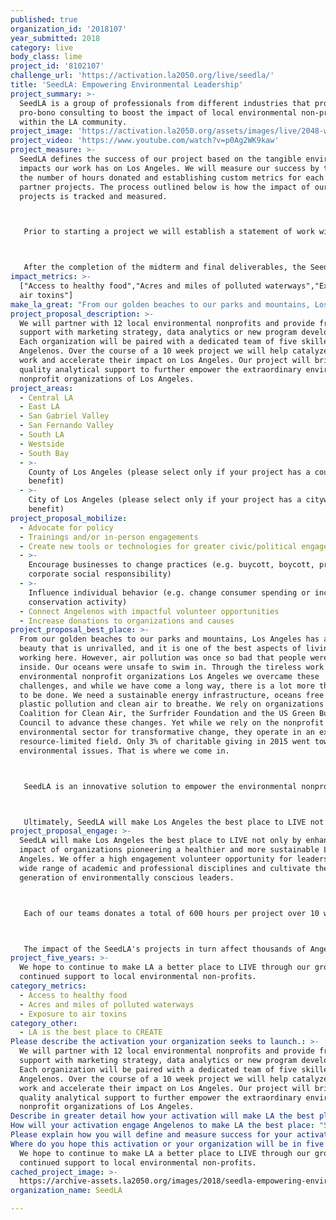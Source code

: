 ```yaml
---
published: true
organization_id: '2018107'
year_submitted: 2018
category: live
body_class: lime
project_id: '8102107'
challenge_url: 'https://activation.la2050.org/live/seedla/'
title: 'SeedLA: Empowering Environmental Leadership'
project_summary: >-
  SeedLA is a group of professionals from different industries that provide
  pro-bono consulting to boost the impact of local environmental non-profits
  within the LA community.
project_image: 'https://activation.la2050.org/assets/images/live/2048-wide/seedla.jpg'
project_video: 'https://www.youtube.com/watch?v=p0Ag2WK9kaw'
project_measure: >-
  SeedLA defines the success of our project based on the tangible environmental
  impacts our work has on Los Angeles. We will measure our success by tracking
  the number of hours donated and establishing custom metrics for each of our 12
  partner projects. The process outlined below is how the impact of our partner
  projects is tracked and measured.



   Prior to starting a project we will establish a statement of work with our partners outlining their expectations and goals. Each project manager is responsible for tracking the week to week progress towards these goal. An experienced senior advisor is dedicated to each team to provide advice and oversee quality control.



   After the completion of the midterm and final deliverables, the SeedLA chapter president will check in with each partner to ensure projects are on track and exceeding expectations. Once the project has ended the president will follow up 4-6 months later to determine the tangible impact resulting from the project. This is how we ultimately define the success of our project. At SeedLA we serve to make an impact, not a report.
impact_metrics: >-
  ["Access to healthy food","Acres and miles of polluted waterways","Exposure to
  air toxins"]
make_la_great: "From our golden beaches to our parks and mountains, Los Angeles has a natural beauty that is unrivalled, and it is one of the best aspects of living and working here. However, air pollution was once so bad that people were forced inside. Our oceans were unsafe to swim in. Through the tireless work of environmental nonprofit organizations Los Angeles we overcame these challenges, and while we have come a long way, there is a lot more that needs to be done. We need a sustainable energy infrastructure, oceans free of plastic pollution and clean air to breathe. We rely on organizations like the Coalition for Clean Air, the Surfrider Foundation and the US Green Building Council to advance these changes. Yet while we rely on the nonprofit environmental sector for transformative change, they operate in an extremely resource-limited field. Only 3% of charitable giving in 2015 went towards environmental issues. That is where we come in.\r\n\r\n\r\n\r\n SeedLA is an innovative solution to empower the environmental nonprofits working towards a healthier more sustainable Los Angeles. We started from the realization that there is a large untapped resource in LA — our very own Angelenos. Our city is home to many highly skilled, motivated and sustainably minded people who want to make a positive impact. By recruiting LA’s brightest young minds we facilitate their ability for real, tangible impacts accelerating the work of environmental nonprofits. We build and train project teams specifically tailored to needs of a particular organization and help them work solve critical issues. Whether it be air quality, water pollution public transportation or energy efficiency, we provide free skilled resources to tackle the major issues facing LA by working with the most influential organizations in Los Angeles.\r\n\r\n\r\n\r\n Ultimately, SeedLA will make Los Angeles the best place to LIVE not only by enhancing the impact of organizations already pioneering a healthier and more sustainable Los Angeles, but also by fostering the next generation of environmental leaders."
project_proposal_description: >-
  We will partner with 12 local environmental nonprofits and provide free
  support with marketing strategy, data analytics or new program development.
  Each organization will be paired with a dedicated team of five skilled
  Angelenos. Over the course of a 10 week project we will help catalyze their
  work and accelerate their impact on Los Angeles. Our project will bring high
  quality analytical support to further empower the extraordinary environmental
  nonprofit organizations of Los Angeles.
project_areas:
  - Central LA
  - East LA
  - San Gabriel Valley
  - San Fernando Valley
  - South LA
  - Westside
  - South Bay
  - >-
    County of Los Angeles (please select only if your project has a countywide
    benefit)
  - >-
    City of Los Angeles (please select only if your project has a citywide
    benefit)
project_proposal_mobilize:
  - Advocate for policy
  - Trainings and/or in-person engagements
  - Create new tools or technologies for greater civic/political engagement
  - >-
    Encourage businesses to change practices (e.g. buycott, boycott, promote
    corporate social responsibility)
  - >-
    Influence individual behavior (e.g. change consumer spending or increase
    conservation activity)
  - Connect Angelenos with impactful volunteer opportunities
  - Increase donations to organizations and causes
project_proposal_best_place: >-
  From our golden beaches to our parks and mountains, Los Angeles has a natural
  beauty that is unrivalled, and it is one of the best aspects of living and
  working here. However, air pollution was once so bad that people were forced
  inside. Our oceans were unsafe to swim in. Through the tireless work of
  environmental nonprofit organizations Los Angeles we overcame these
  challenges, and while we have come a long way, there is a lot more that needs
  to be done. We need a sustainable energy infrastructure, oceans free of
  plastic pollution and clean air to breathe. We rely on organizations like the
  Coalition for Clean Air, the Surfrider Foundation and the US Green Building
  Council to advance these changes. Yet while we rely on the nonprofit
  environmental sector for transformative change, they operate in an extremely
  resource-limited field. Only 3% of charitable giving in 2015 went towards
  environmental issues. That is where we come in.



   SeedLA is an innovative solution to empower the environmental nonprofits working towards a healthier more sustainable Los Angeles. We started from the realization that there is a large untapped resource in LA — our very own Angelenos. Our city is home to many highly skilled, motivated and sustainably minded people who want to make a positive impact. By recruiting LA’s brightest young minds we facilitate their ability for real, tangible impacts accelerating the work of environmental nonprofits. We build and train project teams specifically tailored to needs of a particular organization and help them work solve critical issues. Whether it be air quality, water pollution public transportation or energy efficiency, we provide free skilled resources to tackle the major issues facing LA by working with the most influential organizations in Los Angeles.



   Ultimately, SeedLA will make Los Angeles the best place to LIVE not only by enhancing the impact of organizations already pioneering a healthier and more sustainable Los Angeles, but also by fostering the next generation of environmental leaders.
project_proposal_engage: >-
  SeedLA will make Los Angeles the best place to LIVE not only by enhancing the
  impact of organizations pioneering a healthier and more sustainable Los
  Angeles. We offer a high engagement volunteer opportunity for leaders from a
  wide range of academic and professional disciplines and cultivate the next
  generation of environmentally conscious leaders.



   Each of our teams donates a total of 600 hours per project over 10 weeks. Our proposal will directly support the advancement of numerous LIVE metrics and will be spread over 12 different nonprofits partners. We believe that LA can become a model of sustainability and health by 2050, and we want to be a part of it.



   The impact of the SeedLA's projects in turn affect thousands of Angelenos through the improved programs offered by environmental non-profits we work with. For example, a recent project from Fall 2017 was with Food Forward. Food Forward engages thousands of volunteers each year to collect food that otherwise would have been wasted, and redistribute to communities of need within Los Angeles. SeedLA's project supported Food Forward with their marketing strategy to improve the processes by which they engage their stakeholders, which in turn will lead to increased volunteer hours and donations.
project_five_years: >-
  We hope to continue to make LA a better place to LIVE through our growth and
  continued support to local environmental non-profits.
category_metrics:
  - Access to healthy food
  - Acres and miles of polluted waterways
  - Exposure to air toxins
category_other:
  - LA is the best place to CREATE
Please describe the activation your organization seeks to launch.: >-
  We will partner with 12 local environmental nonprofits and provide free
  support with marketing strategy, data analytics or new program development.
  Each organization will be paired with a dedicated team of five skilled
  Angelenos. Over the course of a 10 week project we will help catalyze their
  work and accelerate their impact on Los Angeles. Our project will bring high
  quality analytical support to further empower the extraordinary environmental
  nonprofit organizations of Los Angeles.
Describe in greater detail how your activation will make LA the best place?: "From our golden beaches to our parks and mountains, Los Angeles has a natural beauty that is unrivalled, and it is one of the best aspects of living and working here.  However, air pollution was once so bad that people were forced inside. Our oceans were unsafe to swim in. Through the tireless work of environmental nonprofit organizations Los Angeles we overcame these challenges, and while we have come a long way, there is a lot more that needs to be done. We need a sustainable energy infrastructure, oceans free of plastic pollution and clean air to breathe. We rely on organizations like the Coalition for Clean Air, the Surfrider Foundation and the US Green Building Council to advance these changes. Yet while we rely on the nonprofit environmental sector for transformative change, they operate in an extremely resource-limited field. Only 3% of charitable giving in 2015 went towards environmental issues. That is where we come in.\r\n\r\nSeedLA is an innovative solution to empower the environmental nonprofits working towards a healthier more sustainable Los Angeles. We started from the realization that there is a large untapped resource in LA — our very own Angelenos. Our city is home to many highly skilled, motivated and sustainably minded people who want to make a positive impact. By recruiting LA’s brightest young minds we facilitate their ability for real, tangible impacts accelerating the work of environmental nonprofits. We build and train project teams specifically tailored to needs of a particular organization and help them work solve critical issues. Whether it be air quality, water pollution public transportation or energy efficiency, we provide free skilled resources to tackle the major issues facing LA by working with the most influential organizations in Los Angeles.\r\n\r\nUltimately, SeedLA will make Los Angeles the best place to LIVE not only by enhancing the impact of organizations already pioneering a healthier and more sustainable Los Angeles, but also by fostering the next generation of environmental leaders.\r\n"
How will your activation engage Angelenos to make LA the best place: "SeedLA will make Los Angeles the best place to LIVE not only by enhancing the impact of organizations pioneering a healthier and more sustainable Los Angeles. We offer a high engagement volunteer opportunity for leaders from a wide range of academic and professional disciplines and cultivate the next generation of environmentally conscious leaders.\r\n \r\nEach of our teams donates a total of 600 hours per project over 10 weeks. Our proposal will directly support the advancement of numerous LIVE metrics and will be spread over 12 different nonprofits partners. We believe that LA can become a model of sustainability and health by 2050, and we want to be a part of it.\r\n\r\nThe impact of the SeedLA's projects in turn affect thousands of Angelenos through the improved programs offered by environmental non-profits we work with. For example, a recent project from Fall 2017 was with Food Forward. Food Forward engages thousands of volunteers each year to collect food that otherwise would have been wasted, and redistribute to communities of need within Los Angeles. SeedLA's project supported Food Forward with their marketing strategy to improve the processes by which they engage their stakeholders, which in turn will lead to increased volunteer hours and donations."
Please explain how you will define and measure success for your activation.: "SeedLA defines the success of our project based on the tangible environmental impacts our work has on Los Angeles. We will measure our success by tracking the number of hours donated and establishing custom metrics for each of our 12 partner projects. The process outlined below is how the impact of our partner projects is tracked and measured.\r\n \r\nPrior to starting a project we will establish a statement of work with our partners outlining their expectations and goals. Each project manager is responsible for tracking the week to week progress towards these goal. An experienced senior advisor is dedicated to each team to provide advice and oversee quality control.\r\n \r\nAfter the completion of the midterm and final deliverables, the SeedLA chapter president will check in with each partner to ensure projects are on track and exceeding expectations. Once the project has ended the president will follow up 4-6 months later to determine the tangible impact resulting from the project. This is how we ultimately define the success of our project. At SeedLA we serve to make an impact, not a report.\r\n"
Where do you hope this activation or your organization will be in five years?: >-
  We hope to continue to make LA a better place to LIVE through our growth and
  continued support to local environmental non-profits.
cached_project_image: >-
  https://archive-assets.la2050.org/images/2018/seedla-empowering-environmental-leadership/activation.la2050.org/assets/images/live/2048-wide/seedla.jpg
organization_name: SeedLA

---
```

